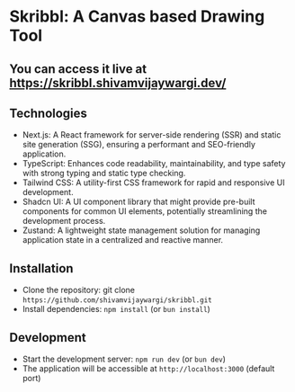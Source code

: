 # Skribbl: A Canvas based Drawing Tool

## You can access it live at https://skribbl.shivamvijaywargi.dev/

## Technologies
- Next.js: A React framework for server-side rendering (SSR) and static site generation (SSG), ensuring a performant and SEO-friendly application.
- TypeScript: Enhances code readability, maintainability, and type safety with strong typing and static type checking.
- Tailwind CSS: A utility-first CSS framework for rapid and responsive UI development.
- Shadcn UI: A UI component library that might provide pre-built components for common UI elements, potentially streamlining the development process.
- Zustand: A lightweight state management solution for managing application state in a centralized and reactive manner.

## Installation
- Clone the repository: git clone `https://github.com/shivamvijaywargi/skribbl.git`
- Install dependencies: `npm install` (or `bun install`)

## Development
- Start the development server: `npm run dev` (or `bun dev`)
- The application will be accessible at `http://localhost:3000` (default port)
